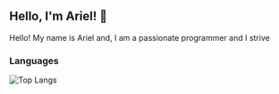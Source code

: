 ## Hello, I'm Ariel! 👋
Hello! My name is Ariel and, I am a passionate programmer and I strive 


### Languages
![Top Langs](https://github-readme-stats.vercel.app/api/top-langs/?username=arielbendahan&layout=compact)


<!--
- 🔭 I’m currently working on ...
- 🌱 I’m currently learning ...
- 👯 I’m looking to collaborate on ...
- 🤔 I’m looking for help with ...
- 💬 Ask me about ...
- 📫 How to reach me: ...
-->
